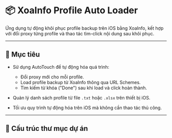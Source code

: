 # 📦 XoaInfo Profile Auto Loader

Ứng dụng tự động khôi phục profile backup trên iOS bằng XoaInfo, kết hợp với đổi proxy từng profile và thao tác tìm-click nội dung sau khôi phục.

---

## 🚀 Mục tiêu

- Sử dụng AutoTouch để tự động hóa quá trình:
  - Đổi proxy mới cho mỗi profile.
  - Load profile backup từ XoaInfo thông qua URL Schemes.
  - Tìm kiếm từ khóa ("Done") sau khi load và click hoàn thành.

- Quản lý danh sách profile từ file `.txt` hoặc `.xlsx` trên thiết bị iOS.

- Tối ưu quy trình tự động hóa trên iOS mà không cần thao tác thủ công.

---

## 📂 Cấu trúc thư mục dự án

